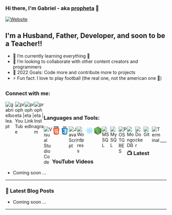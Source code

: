 ### Hi there, I'm Gabriel - aka [propheta][website] 👋

[![Website](https://img.shields.io/website?label=gabrielbolea.com&style=for-the-badge&url=https%3A%2F%2Fcodestackr.com)](https://gabrielbolea.com)

## I'm a Husband, Father, Developer, and soon to be a Teacher!!

- 🌱 I’m currently learning everything 🤣
- 👯 I’m looking to collaborate with other content creators and programmers
- 🥅 2022 Goals: Code more and contribute more to projects
- ⚡ Fun fact: I love to play football (the real one, not the american one 🤣)

### Connect with me:

[<img align="left" alt="gabrielbolea.pt" width="30px" src="https://img.icons8.com/bubbles/2x/domain.png" />][website]
[<img align="left" alt="propheta | YouTube" width="30px" src="https://img.icons8.com/bubbles/2x/youtube-squared.png" />][youtube]
[<img align="left" alt="propheta | LinkedIn" width="30px" src="https://img.icons8.com/bubbles/344/linkedin.png" />][linkedin]
[<img align="left" alt="propheta | Instagram" width="30px" src="https://img.icons8.com/bubbles/2x/instagram-new--v2.png" />][instagram]

<br />

### Languages and Tools:

<img align="left" alt="Visual Studio Code" width="26px" src="https://img.icons8.com/color/2x/visual-studio-code-2019.png" />
<img align="left" alt="HTML5" width="26px" src="https://raw.githubusercontent.com/github/explore/80688e429a7d4ef2fca1e82350fe8e3517d3494d/topics/html/html.png" />
<img align="left" alt="CSS3" width="26px" src="https://raw.githubusercontent.com/github/explore/80688e429a7d4ef2fca1e82350fe8e3517d3494d/topics/css/css.png" />
<img align="left" alt="JavaScript" width="26px" src="https://img.icons8.com/color/2x/javascript.png" />
<img align="left" alt="Wordpress" width="26px" src="https://img.icons8.com/fluency/2x/wordpress.png" />
<img align="left" alt="React" width="26px" src="https://raw.githubusercontent.com/github/explore/80688e429a7d4ef2fca1e82350fe8e3517d3494d/topics/react/react.png" />
<img align="left" alt="Node.js" width="26px" src="https://raw.githubusercontent.com/github/explore/80688e429a7d4ef2fca1e82350fe8e3517d3494d/topics/nodejs/nodejs.png" />
<img align="left" alt="MSSQL" width="26px" src="https://img.icons8.com/color/2x/microsoft-sql-server.png" />
<img align="left" alt="MySQL" width="26px" src="https://img.icons8.com/color/2x/mysql-logo.png" />
<img align="left" alt="POSTGRES" width="26px" src="https://img.icons8.com/color/2x/postgreesql.png" />
<img align="left" alt="MongoDB" width="26px" src="https://img.icons8.com/color/2x/mongodb.png" />
<img align="left" alt="Docker" width="26px" src="https://img.icons8.com/fluency/2x/docker.png" />
<img align="left" alt="Git" width="26px" src="https://img.icons8.com/color/2x/git.png" />
<img align="left" alt="Terminal" width="26px" src="https://img.icons8.com/color/2x/console.png" />

<br />
<br />

---

### 📺 Latest YouTube Videos

<!-- YOUTUBE:START -->

- Coming soon ...
<!-- YOUTUBE:END -->

---

### 📕 Latest Blog Posts

<!-- BLOG-POST-LIST:START -->

- Coming soon ...
<!-- BLOG-POST-LIST:END -->

---

[website]: https://gabrielbolea.pt
[youtube]: https://www.youtube.com/channel/UCD1VUbRpX_yBNs4tKzcH2Lg
[instagram]: https://instagram.com/gabriel.bolea
[linkedin]: https://www.linkedin.com/in/gabriel-bolea-a2083261/
